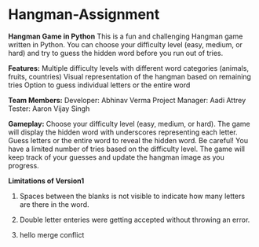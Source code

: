 # Hangman-Assignment

**Hangman Game in Python**
This is a fun and challenging Hangman game written in Python. You can choose your difficulty level (easy, medium, or hard) and try to guess the hidden word before you run out of tries.

**Features:**
Multiple difficulty levels with different word categories (animals, fruits, countries)
Visual representation of the hangman based on remaining tries
Option to guess individual letters or the entire word

**Team Members:**
Developer: Abhinav Verma
Project Manager: Aadi Attrey
Tester: Aaron Vijay Singh

**Gameplay:**
Choose your difficulty level (easy, medium, or hard).
The game will display the hidden word with underscores representing each letter.
Guess letters or the entire word to reveal the hidden word.
Be careful! You have a limited number of tries based on the difficulty level.
The game will keep track of your guesses and update the hangman image as you progress.

**Limitations of Version1**
1) Spaces between the blanks is not visible to indicate how many letters are there in the word.
2) Double letter enteries were getting accepted without throwing an error.

3) hello merge conflict



